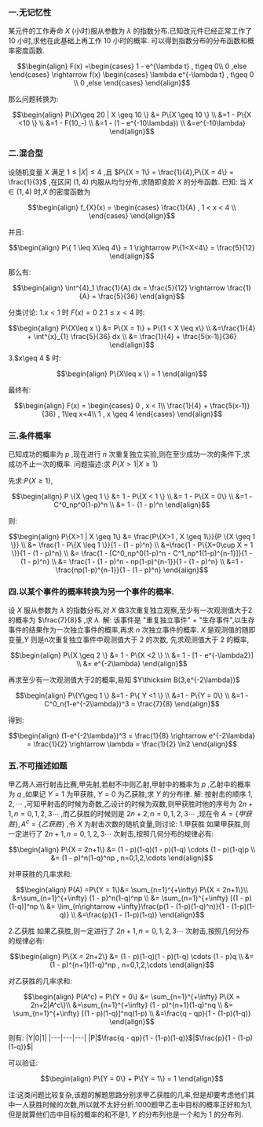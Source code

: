 ### 一.无记忆性
某元件的工作寿命 $X$ (小时)服从参数为 $\lambda$ 的指数分布.已知改元件已经正常工作了 $10$ 小时,求他在此基础上再工作 $10$ 小时的概率.
可以得到指数分布的分布函数和概率密度函数.

$$\begin{align}
    F(x) =\begin{cases}
        1 - e^{\lambda t} , t\geq 0\\
        0 ,else
    \end{cases} \rightarrow f(x) \begin{cases}
        \lambda e^{-\lambda t} , t\geq 0 \\
        0 ,else
    \end{cases}
\end{align}$$

那么问题转换为:

$$\begin{align}
    P\{X\geq 20 | X \geq 10 \} &= P\{X \geq 10 \} \\
    &=1 - P\{X <10 \} \\
    &=1 - F(10_-) \\
    &=1 - (1 - e^{-10\lambda}) \\
    &=e^{-10\lambda}
\end{align}$$

### 二.混合型
设随机变量 $X$ 满足 $1 \leq |X| \leq 4$ ,且 $P\{X = 1\} = \frac{1}{4},P\{X = 4\} = \frac{1}{3}$ ,在区间 $(1,4)$ 内服从均匀分布,求随即变脸 $X$ 的分布函数.
已知: 当 $X \in (1,4)$ 时,$X$ 的密度函数为 

$$\begin{align}
    f_{X}(x) = \begin{cases}
        \frac{1}{A} , 1 < x < 4 \\
    \end{cases} 
\end{align}$$

并且:

$$\begin{align}
    P\{ 1 \leq X\leq 4\} = 1 \rightarrow P\{1<X<4\} = \frac{5}{12}
\end{align}$$

那么有:

$$\begin{align}
    \int^{4}_1 \frac{1}{A} dx = \frac{5}{12} \rightarrow \frac{1}{A} = \frac{5}{36}
\end{align}$$

分类讨论:
1.$x<1$ 时 $F(x) = 0$ 
2.$1 \leq x <4$ 时:

$$\begin{align}
    P\{X\leq x \} &= P\{X = 1\} + P\{1 < X \leq x\} \\
    &=\frac{1}{4} + \int^{x}_{1} \frac{5}{36} dx  \\
    &= \frac{1}{4} + \frac{5(x-1)}{36}
\end{align}$$
3.$x\geq 4 $ 时:

$$\begin{align}
    P\{X\leq x \} = 1
\end{align}$$

最终有:

$$\begin{align}
    F(x) = \begin{cases}
        0 , x < 1\\
        \frac{1}{4} + \frac{5(x-1)}{36} , 1\leq x<4\\
        1 , x \geq 4
    \end{cases}
\end{align}$$

### 三.条件概率
已知成功的概率为 $p$ ,现在进行 $n$ 次重复独立实验,则在至少成功一次的条件下,求成功不止一次的概率.
问题描述:求 $P\{X>1 | X \geq 1\}$

先求:$P\{X \geq 1\}$,

$$\begin{align}
    P \{X \geq 1 \} &= 1 - P\{X < 1 \} \\
    &= 1 - P\{X = 0\} \\
    &=1 - C^0_np^0(1-p)^n \\
    &= 1 - (1 - p)^n
\end{align}$$

则:

$$\begin{align}
    P\{X>1 | X \geq 1\} &= \frac{P\{X>1 , X \geq 1\}}{P \{X \geq 1 \}} \\
    &= \frac{1 - P\{X \leq 1 \}}{1 - (1 - p)^n} \\
    &=\frac{1 - P\{X=0\cup X = 1 \}}{1 - (1 - p)^n} \\
    &= \frac{1 - [C^0_np^0(1-p)^n - C^1_np^1(1-p)^{n-1}]}{1 - (1 - p)^n} \\
    &= \frac{1 - (1 - p)^n - np(1-p)^{n-1}}{1 - (1 - p)^n} \\
    &=1 - \frac{np(1-p)^{n-1}}{1 - (1 - p)^n}
\end{align}$$

### 四.以某个事件的概率转换为另一个事件的概率.
设 $X$ 服从参数为 $\lambda$ 的指数分布,对 $X$ 做3次重复独立观察,至少有一次观测值大于2的概率为 $\frac{7}{8}$ ,求 $\lambda$.
解:
该事件是 "重复独立事件" + "生存事件",以生存事件的结果作为一次独立事件的概率,再求 $n$ 次独立事件的概率.
$X$ 是观测值的随即变量,$Y$ 则是n次重复独立事件中观测值大于 $2$ 的次数, 先求观测值大于 $2$ 的概率,

$$\begin{align}
    P\{X \geq 2 \} &= 1 - P\{X <2 \} \\
    &= 1 - [1 - e^{-\lambda2}] \\
    &= e^{-2\lambda}
\end{align}$$

再求至少有一次观测值大于2的概率,易知 $Y\thicksim B(3,e^{-2\lambda})$

$$\begin{align}
    P\{Y\geq 1 \} &=1 - P\{ Y <1 \} \\
    &=1 - P\{Y = 0\} \\
    &=1 - C^0_n(1-e^{-2\lambda})^3 = \frac{7}{8}
\end{align}$$

得到:

$$\begin{align}
    (1-e^{-2\lambda})^3 = \frac{1}{8} \rightarrow e^{-2\lambda} = \frac{1}{2} \rightarrow \lambda = \frac{1}{2} \ln2
\end{align}$$

### 五.不可描述如题
甲乙两人进行射击比赛,甲先射,若射不中则乙射,甲射中的概率为 $p$ ,乙射中的概率为 $q$ ,如果记 $Y = 1$ 为甲获胜, $Y = 0$ 为乙获胜,求 $Y$ 的分布律.
解:
按射击的顺序 $1,2,\cdots$ ,可知甲射击的时候为奇数,乙设计的时候为双数,则甲获胜时他的序号为 $2n+1,n=0,1,2,3\cdots$ ,而乙获胜的时候则是 $2n + 2,n=0,1,2,3\cdots$ ,现在令 $A = \{甲获胜\},A^c = \{乙获胜\}$ ,令 $X$ 为射击次数的随机变量,则讨论:
1.甲获胜
如果甲获胜,则一定进行了 $2n+1,n=0,1,2,3\cdots$ 次射击,按照几何分布的规律必有:

$$\begin{align}
    P\{X = 2n+1\} &= (1 - p)(1-q)(1 - p)(1-q) \cdots (1 - p)(1-q)p \\
    &= (1 - p)^n(1-q)^np , n=0,1,2,\cdots
\end{align}$$

对甲获胜的几率求和:

$$\begin{align}
    P(A) =P\{Y = 1\}&= \sum_{n=1}^{+\infty} P\{X = 2n+1\}\\
    &=\sum_{n=1}^{+\infty} (1 - p)^n(1-q)^np \\
    &= \sum_{n=1}^{+\infty} [(1 - p)(1-q)]^np \\
    &= \lim_{n\rightarrow +\infty}\frac{p(1 - (1-p)(1-q)^n)}{1 - (1-p)(1-q)} \\
    &=\frac{p}{1 - (1-p)(1-q)}
\end{align}$$


2.乙获胜
如果乙获胜,则一定进行了 $2n+1,n=0,1,2,3\cdots$ 次射击,按照几何分布的规律必有:

$$\begin{align}
    P\{X = 2n+2\} &= (1 - p)(1-q)(1 - p)(1-q) \cdots (1 - p)q \\
    &= (1 - p)^{n+1}(1-q)^np , n=0,1,2,\cdots
\end{align}$$

对乙获胜的几率求和:

$$\begin{align}
    P(A^c) = P\{Y = 0\} &= \sum_{n=1}^{+\infty} P\{X = 2n+2|A^c\}\\
    &=\sum_{n=1}^{+\infty} (1 - p)^{n+1}(1-q)^nq \\
    &= \sum_{n=1}^{+\infty} [(1 - p)(1-q)]^nq(1-p) \\
    &=\frac{q - qp}{1 - (1-p)(1-q)}
\end{align}$$

则有:
|Y|0|1|
|---|---|---|
|P|$\frac{q - qp}{1 - (1-p)(1-q)}$|$\frac{p}{1 - (1-p)(1-q)}$|

可以验证:

$$\begin{align}
    P\{Y = 0\} + P\{Y = 1\} = 1
\end{align}$$

注:这类问题比较复杂,该题的解题思路分别求甲乙获胜的几率,但是却要考虑他们其中一人获胜时候的次数,所以就不太好分析.1000题甲乙击中目标的概率正好和为1,但是就算他们击中目标的概率的和不是1, $Y$ 的分布列也是一个和为 $1$ 的分布列.
